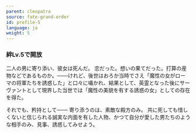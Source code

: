```yaml
---
parent: cleopatra
source: fate-grand-order
id: profile-5
language: ja
weight: 5
---
```


### 絆Lv.5で開放

二人の男に寄り添い、彼女は死んだ。
恋だった。想いの果てだった。打算の産物などであるものか。───けれど、後世はおろか当時でさえ「魔性の女がローマの将軍たちを誘惑した」と口々に囁かれ、結果として、英霊となった後にサーヴァントとして現界した当世では「魔性の美貌を有する誘惑の女」としての存在を得た。

それでも、矜持として───
寄り添うのは、素敵な殿方のみ。
共に死しても惜しくないと信じられる誠実な内面を有した人物、かつて自分が愛した男たちのような相手のみ、見事、誘惑してみせよう。

